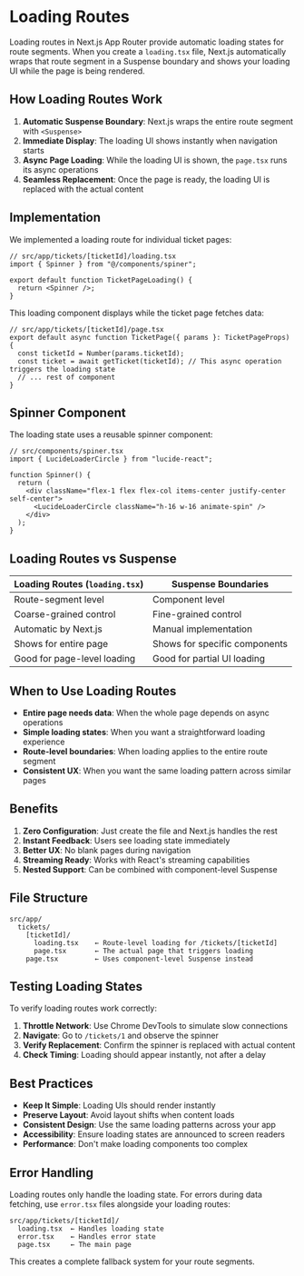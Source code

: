 # Loading Routes

Loading routes in Next.js App Router provide automatic loading states for route segments. When you create a `loading.tsx` file, Next.js automatically wraps that route segment in a Suspense boundary and shows your loading UI while the page is being rendered.

## How Loading Routes Work

1. **Automatic Suspense Boundary**: Next.js wraps the entire route segment with `<Suspense>`
2. **Immediate Display**: The loading UI shows instantly when navigation starts
3. **Async Page Loading**: While the loading UI is shown, the `page.tsx` runs its async operations
4. **Seamless Replacement**: Once the page is ready, the loading UI is replaced with the actual content

## Implementation

We implemented a loading route for individual ticket pages:

```tsx
// src/app/tickets/[ticketId]/loading.tsx
import { Spinner } from "@/components/spiner";

export default function TicketPageLoading() {
  return <Spinner />;
}
```

This loading component displays while the ticket page fetches data:

```tsx
// src/app/tickets/[ticketId]/page.tsx
export default async function TicketPage({ params }: TicketPageProps) {
  const ticketId = Number(params.ticketId);
  const ticket = await getTicket(ticketId); // This async operation triggers the loading state
  // ... rest of component
}
```

## Spinner Component

The loading state uses a reusable spinner component:

```tsx
// src/components/spiner.tsx
import { LucideLoaderCircle } from "lucide-react";

function Spinner() {
  return (
    <div className="flex-1 flex flex-col items-center justify-center self-center">
      <LucideLoaderCircle className="h-16 w-16 animate-spin" />
    </div>
  );
}
```

## Loading Routes vs Suspense

| Loading Routes (`loading.tsx`) | Suspense Boundaries           |
| ------------------------------ | ----------------------------- |
| Route-segment level            | Component level               |
| Coarse-grained control         | Fine-grained control          |
| Automatic by Next.js           | Manual implementation         |
| Shows for entire page          | Shows for specific components |
| Good for page-level loading    | Good for partial UI loading   |

## When to Use Loading Routes

- **Entire page needs data**: When the whole page depends on async operations
- **Simple loading states**: When you want a straightforward loading experience
- **Route-level boundaries**: When loading applies to the entire route segment
- **Consistent UX**: When you want the same loading pattern across similar pages

## Benefits

1. **Zero Configuration**: Just create the file and Next.js handles the rest
2. **Instant Feedback**: Users see loading state immediately
3. **Better UX**: No blank pages during navigation
4. **Streaming Ready**: Works with React's streaming capabilities
5. **Nested Support**: Can be combined with component-level Suspense

## File Structure

```
src/app/
  tickets/
    [ticketId]/
      loading.tsx    ← Route-level loading for /tickets/[ticketId]
      page.tsx       ← The actual page that triggers loading
    page.tsx         ← Uses component-level Suspense instead
```

## Testing Loading States

To verify loading routes work correctly:

1. **Throttle Network**: Use Chrome DevTools to simulate slow connections
2. **Navigate**: Go to `/tickets/1` and observe the spinner
3. **Verify Replacement**: Confirm the spinner is replaced with actual content
4. **Check Timing**: Loading should appear instantly, not after a delay

## Best Practices

- **Keep It Simple**: Loading UIs should render instantly
- **Preserve Layout**: Avoid layout shifts when content loads
- **Consistent Design**: Use the same loading patterns across your app
- **Accessibility**: Ensure loading states are announced to screen readers
- **Performance**: Don't make loading components too complex

## Error Handling

Loading routes only handle the loading state. For errors during data fetching, use `error.tsx` files alongside your loading routes:

```
src/app/tickets/[ticketId]/
  loading.tsx  ← Handles loading state
  error.tsx    ← Handles error state
  page.tsx     ← The main page
```

This creates a complete fallback system for your route segments.
